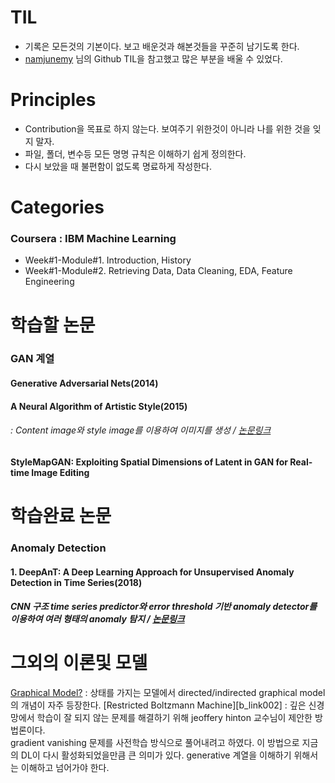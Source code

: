 # TIL
- 기록은 모든것의 기본이다. 보고 배운것과 해본것들을 꾸준히 남기도록 한다.
- [namjunemy][nam] 님의 Github TIL을 참고했고 많은 부분을 배울 수 있었다.
# Principles
- Contribution을 목표로 하지 않는다. 보여주기 위한것이 아니라 나를 위한 것을 잊지 말자.
- 파일, 폴더, 변수등 모든 명명 규칙은 이해하기 쉽게 정의한다.
- 다시 보았을 때 불편함이 없도록 명료하게 작성한다.
# Categories
### Coursera : IBM Machine Learning
- Week#1-Module#1. Introduction, History
- Week#1-Module#2. Retrieving Data, Data Cleaning, EDA, Feature Engineering


# 학습할 논문
### GAN 계열
#### Generative Adversarial Nets(2014)
#### A Neural Algorithm of Artistic Style(2015)
###### : Content image와 style image를 이용하여 이미지를 생성 / [논문링크][j_link001]
#### StyleMapGAN: Exploiting Spatial Dimensions of Latent in GAN for Real-time Image Editing

# 학습완료 논문
### Anomaly Detection
#### 1. DeepAnT: A Deep Learning Approach for Unsupervised Anomaly Detection in Time Series(2018)
##### CNN 구조 time series predictor와 error threshold 기반 anomaly detector를 이용하여 여러 형태의 anomaly 탐지 / [논문링크][j_link002]

# 그외의 이론및 모델

[Graphical Model?][b_link001] : 상태를 가지는 모델에서 directed/indirected graphical model의 개념이 자주 등장한다.
[Restricted Boltzmann Machine][b_link002] : 깊은 신경망에서 학습이 잘 되지 않는 문제를 해결하기 위해 jeoffery hinton 교수님이 제안한 방법론이다.  
gradient vanishing 문제를 사전학습 방식으로 풀어내려고 하였다. 이 방법으로 지금의 DL이 다시 활성화되었을만큼 큰 의미가 있다. generative 계열을 이해하기 위해서는 이해하고 넘어가야 한다.

 
[j_link001]: <https://arxiv.org/pdf/1508.06576.pd>
[j_link002]: <https://ieeexplore.ieee.org/document/8581424>
[b_link001]: <https://medium.com/@chullino/graphical-model%EC%9D%B4%EB%9E%80-%EB%AC%B4%EC%97%87%EC%9D%B8%EA%B0%80%EC%9A%94-2d34980e6d1f>

[nam]: <https://github.com/namjunemy/TIL#%EC%9E%91%EC%84%B1-%EA%B7%9C%EC%B9%99>

[dal]: <https://dillinger.io/>
